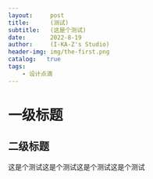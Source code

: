 ```yaml
---
layout:     post
title:      (测试)
subtitle:   (这是个测试)
date:       2022-8-19
author:     (I-KA-Z's Studio)
header-img: img/the-first.png
catalog:   true
tags:
    - 设计点滴
---
```

# 一级标题
## 二级标题
这是个测试这是个测试这是个测试这是个测试